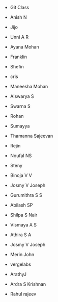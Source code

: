 - Git Class

- Anish N
- Jijo
- Unni A R
- Ayana Mohan
- Franklin 
- Shefin
- cris
- Maneesha Mohan
- Aiswarya S
- Swarna S
- Rohan
- Sumayya
- Thamanna Sajeevan
- Rejin
- Noufal NS
- Steny
- Binoja V V
- Josmy V Joseph
- Gurumithra S S
- Abilash SP
- Shilpa S Nair
- Vismaya A S
- Athira S A
- Josmy V Joseph
- Merin John
- vergelabs
- ArathyJ
- Ardra S Krishnan
- Rahul rajeev

